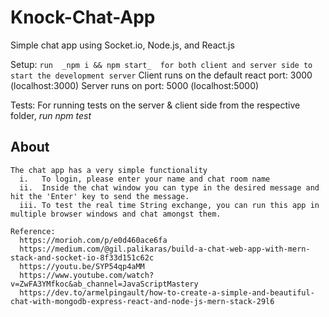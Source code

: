 # Knock-Chat-App
  Simple chat app using Socket.io, Node.js, and React.js

  Setup: 
     ```run  _npm i && npm start_  for both client and server side to start the development server```
     Client runs on the default react port: 3000 (localhost:3000)
     Server runs on port: 5000 (localhost:5000)

  Tests: 
      For running tests on the server & client side from the respective folder, _run npm test_

## About
    The chat app has a very simple functionality
      i.   To login, please enter your name and chat room name
      ii.  Inside the chat window you can type in the desired message and hit the 'Enter' key to send the message.
      iii. To test the real time String exchange, you can run this app in multiple browser windows and chat amongst them.
  
    Reference: 
      https://morioh.com/p/e0d460ace6fa
      https://medium.com/@gil.palikaras/build-a-chat-web-app-with-mern-stack-and-socket-io-8f33d151c62c
      https://youtu.be/SYP54qp4aMM
      https://www.youtube.com/watch?v=ZwFA3YMfkoc&ab_channel=JavaScriptMastery
      https://dev.to/armelpingault/how-to-create-a-simple-and-beautiful-chat-with-mongodb-express-react-and-node-js-mern-stack-29l6
  
